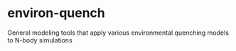 # environ-quench
General modeling tools that apply various environmental quenching models to N-body simulations
